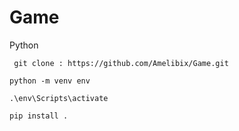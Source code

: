 # Game
Python

``` git clone : https://github.com/Amelibix/Game.git```

```python -m venv env```

```.\env\Scripts\activate```

```pip install .```
